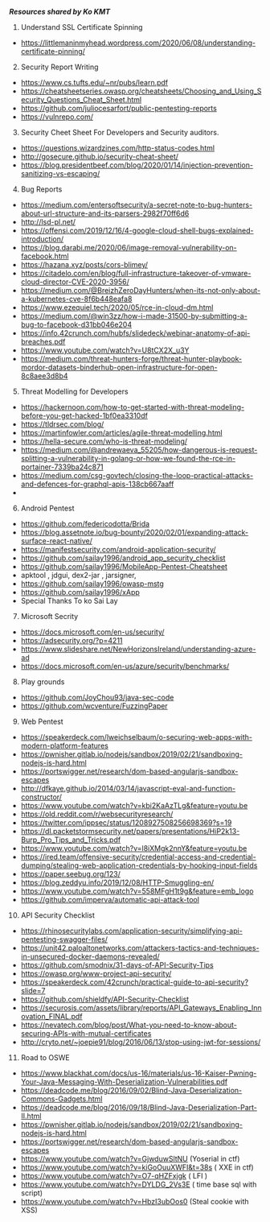***Resources shared by Ko KMT***

1. Understand SSL Certificate Spinning
  * https://littlemaninmyhead.wordpress.com/2020/06/08/understanding-certificate-pinning/
2. Security Report Writing
  * https://www.cs.tufts.edu/~nr/pubs/learn.pdf
  * https://cheatsheetseries.owasp.org/cheatsheets/Choosing_and_Using_Security_Questions_Cheat_Sheet.html
  * https://github.com/juliocesarfort/public-pentesting-reports
  * https://vulnrepo.com/
3. Security Cheet Sheet For Developers and Security auditors.
  * https://questions.wizardzines.com/http-status-codes.html
  * http://gosecure.github.io/security-cheat-sheet/
  * https://blog.presidentbeef.com/blog/2020/01/14/injection-prevention-sanitizing-vs-escaping/
4. Bug Reports
  * https://medium.com/entersoftsecurity/a-secret-note-to-bug-hunters-about-url-structure-and-its-parsers-2982f70ff6d6
  * http://lsd-pl.net/
  * https://offensi.com/2019/12/16/4-google-cloud-shell-bugs-explained-introduction/
  * https://blog.darabi.me/2020/06/image-removal-vulnerability-on-facebook.html
  * https://hazana.xyz/posts/cors-blimey/
  * https://citadelo.com/en/blog/full-infrastructure-takeover-of-vmware-cloud-director-CVE-2020-3956/
  * https://medium.com/@BreizhZeroDayHunters/when-its-not-only-about-a-kubernetes-cve-8f6b448eafa8
  * https://www.ezequiel.tech/2020/05/rce-in-cloud-dm.html
  * https://medium.com/@win3zz/how-i-made-31500-by-submitting-a-bug-to-facebook-d31bb046e204
  * https://info.42crunch.com/hubfs/slidedeck/webinar-anatomy-of-api-breaches.pdf
  * https://www.youtube.com/watch?v=U8tCX2X_u3Y
  * https://medium.com/threat-hunters-forge/threat-hunter-playbook-mordor-datasets-binderhub-open-infrastructure-for-open-8c8aee3d8b4
5. Threat Modelling for Developers
  * https://hackernoon.com/how-to-get-started-with-threat-modeling-before-you-get-hacked-1bf0ea3310df
  * https://tldrsec.com/blog/
  * https://martinfowler.com/articles/agile-threat-modelling.html
  * https://hella-secure.com/who-is-threat-modeling/
  * https://medium.com/@andrewaeva_55205/how-dangerous-is-request-splitting-a-vulnerability-in-golang-or-how-we-found-the-rce-in-portainer-7339ba24c871
  * https://medium.com/csg-govtech/closing-the-loop-practical-attacks-and-defences-for-graphql-apis-138cb667aaff
  * 
6. Android Pentest
  * https://github.com/federicodotta/Brida
  * https://blog.assetnote.io/bug-bounty/2020/02/01/expanding-attack-surface-react-native/
  * https://manifestsecurity.com/android-application-security/
  * https://github.com/sailay1996/android_app_security_checklist
  * https://github.com/sailay1996/MobileApp-Pentest-Cheatsheet
  * apktool , jdgui, dex2-jar , jarsigner,
  * https://github.com/sailay1996/owasp-mstg 
  * https://github.com/sailay1996/xApp
  * Special Thanks To ko Sai Lay 
7. Microsoft Secrity
  * https://docs.microsoft.com/en-us/security/
  * https://adsecurity.org/?p=4211
  * https://www.slideshare.net/NewHorizonsIreland/understanding-azure-ad
  * https://docs.microsoft.com/en-us/azure/security/benchmarks/
8. Play grounds
  * https://github.com/JoyChou93/java-sec-code
  * https://github.com/wcventure/FuzzingPaper
9. Web Pentest
  * https://speakerdeck.com/lweichselbaum/o-securing-web-apps-with-modern-platform-features
  * https://pwnisher.gitlab.io/nodejs/sandbox/2019/02/21/sandboxing-nodejs-is-hard.html
  * https://portswigger.net/research/dom-based-angularjs-sandbox-escapes
  * http://dfkaye.github.io/2014/03/14/javascript-eval-and-function-constructor/
  * https://www.youtube.com/watch?v=kbi2KaAzTLg&feature=youtu.be
  * https://old.reddit.com/r/websecurityresearch/
  * https://twitter.com/ippsec/status/1208927508256698369?s=19
  * https://dl.packetstormsecurity.net/papers/presentations/HiP2k13-Burp_Pro_Tips_and_Tricks.pdf
  * https://www.youtube.com/watch?v=l8iXMgk2nnY&feature=youtu.be
  * https://ired.team/offensive-security/credential-access-and-credential-dumping/stealing-web-application-credentials-by-hooking-input-fields
  * https://paper.seebug.org/123/
  * https://blog.zeddyu.info/2019/12/08/HTTP-Smuggling-en/
  * https://www.youtube.com/watch?v=558MFgH1t9g&feature=emb_logo
  * https://github.com/imperva/automatic-api-attack-tool
10. API Security Checklist
  * https://rhinosecuritylabs.com/application-security/simplifying-api-pentesting-swagger-files/
  * https://unit42.paloaltonetworks.com/attackers-tactics-and-techniques-in-unsecured-docker-daemons-revealed/
  * https://github.com/smodnix/31-days-of-API-Security-Tips
  * https://owasp.org/www-project-api-security/
  * https://speakerdeck.com/42crunch/practical-guide-to-api-security?slide=7
  * https://github.com/shieldfy/API-Security-Checklist
  * https://securosis.com/assets/library/reports/API_Gateways_Enabling_Innovation_FINAL.pdf
  * https://nevatech.com/blog/post/What-you-need-to-know-about-securing-APIs-with-mutual-certificates
  * http://cryto.net/~joepie91/blog/2016/06/13/stop-using-jwt-for-sessions/
11. Road to OSWE
  * https://www.blackhat.com/docs/us-16/materials/us-16-Kaiser-Pwning-Your-Java-Messaging-With-Deserialization-Vulnerabilities.pdf
  * https://deadcode.me/blog/2016/09/02/Blind-Java-Deserialization-Commons-Gadgets.html
  * https://deadcode.me/blog/2016/09/18/Blind-Java-Deserialization-Part-II.html
  * https://pwnisher.gitlab.io/nodejs/sandbox/2019/02/21/sandboxing-nodejs-is-hard.html
  * https://portswigger.net/research/dom-based-angularjs-sandbox-escapes
  * https://www.youtube.com/watch?v=GjwduwSltNU (Yoserial in ctf)
  * https://www.youtube.com/watch?v=kiGoOuuXWFI&t=38s ( XXE in ctf)
  * https://www.youtube.com/watch?v=O7-qHZFxjgk ( LFI )
  * https://www.youtube.com/watch?v=DYLDG_2Vs3E ( time base sql with script)
  * https://www.youtube.com/watch?v=HbzI3ubOos0 (Steal cookie with XSS)